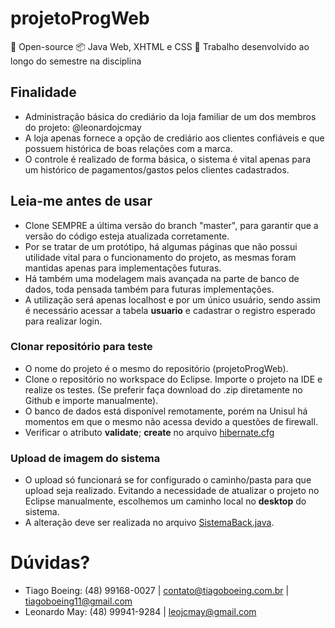 # projetoProgWeb
📖 Open-source  📦 Java Web, XHTML e CSS 🔧 Trabalho desenvolvido ao longo do semestre na disciplina

## Finalidade
- Administração básica do crediário da loja familiar de um dos membros do projeto: @leonardojcmay
- A loja apenas fornece a opção de crediário aos clientes confiáveis e que possuem histórica de boas relações com a marca.
- O controle é realizado de forma básica, o sistema é vital apenas para um histórico de pagamentos/gastos pelos clientes cadastrados.

## Leia-me antes de usar
- Clone SEMPRE a última versão do branch "master", para garantir que a versão do código esteja atualizada corretamente.
- Por se tratar de um protótipo, há algumas páginas que não possui utilidade vital para o funcionamento do projeto, as mesmas foram mantidas apenas para implementações futuras.
- Há também uma modelagem mais avançada na parte de banco de dados, toda pensada também para futuras implementações.
- A utilização será apenas localhost e por um único usuário, sendo assim é necessário acessar a tabela **usuario** e cadastrar o registro esperado para realizar login.

### Clonar repositório para teste
- O nome do projeto é o mesmo do repositório (projetoProgWeb).
- Clone o repositório no workspace do Eclipse. Importe o projeto na IDE e realize os testes. (Se preferir faça download do .zip diretamente no Github e importe manualmente).
- O banco de dados está disponível remotamente, porém na Unisul há momentos em que o mesmo não acessa devido a questões de firewall.
- Verificar o atributo **validate**; **create** no arquivo <a href="https://github.com/tiagoboeing/projetoProgWeb/blob/master/src/main/resources/hibernate.cfg.xml">hibernate.cfg</a>

### Upload de imagem do sistema
- O upload só funcionará se for configurado o caminho/pasta para que upload seja realizado. Evitando a necessidade de atualizar o projeto no Eclipse manualmente, escolhemos um caminho local no **desktop** do sistema.
- A alteração deve ser realizada no arquivo <a href="https://github.com/tiagoboeing/projetoProgWeb/blob/master/src/main/java/br/unisul/projeto/bean/SistemaBack.java">SistemaBack.java</a>.

# Dúvidas?
- Tiago Boeing: (48) 99168-0027 | contato@tiagoboeing.com.br | tiagoboeing11@gmail.com
- Leonardo May: (48) 99941-9284 | leojcmay@gmail.com
